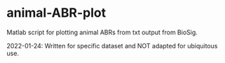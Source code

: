 # animal-ABR-plot
Matlab script for plotting animal ABRs from txt output from BioSig.

2022-01-24:
Written for specific dataset and NOT adapted for ubiquitous use.